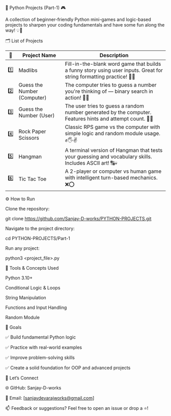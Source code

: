 🧠 Python Projects (Part-1) 🎮

A collection of beginner-friendly Python mini-games and logic-based projects to sharpen your coding fundamentals and have some fun along the way! 💡🐍


🗂️ List of Projects

| 🔢  | Project Name                    | Description                                                                                                         |
| --- | ------------------------------- | ------------------------------------------------------------------------------------------------------------------- |
| 1️⃣ | Madlibs                          | Fill-in-the-blank word game that builds a funny story using user inputs. Great for string formatting practice! 📖😂|
| 2️⃣ | Guess the Number (Computer)      | The computer tries to guess a number you're thinking of — binary search in action! 🧠🤖                            |
| 3️⃣ | Guess the Number (User)          | The user tries to guess a random number generated by the computer. Features hints and attempt count. 🔢🎯          |
| 4️⃣ | Rock Paper Scissors              | Classic RPS game vs the computer with simple logic and random module usage. ✊🖐✌️                                 |
| 5️⃣ | Hangman                          | A terminal version of Hangman that tests your guessing and vocabulary skills. Includes ASCII art! 🔠💀             |
| 6️⃣ | Tic Tac Toe                      | A 2-player or computer vs human game with intelligent turn-based mechanics. ❌⭕                                   |


⚙️ How to Run

Clone the repository:

git clone https://github.com/Sanjay-D-works/PYTHON-PROJECTS.git 

Navigate to the project directory:

cd PYTHON-PROJECTS/Part-1

Run any project:

python3 <project_file>.py


🧰 Tools & Concepts Used

Python 3.10+

Conditional Logic & Loops

String Manipulation

Functions and Input Handling

Random Module


📌 Goals

✅ Build fundamental Python logic

✅ Practice with real-world examples

✅ Improve problem-solving skills

✅ Create a solid foundation for OOP and advanced projects


👋 Let’s Connect

🌐 GitHub: Sanjay-D-works

📧 Email: [sanjaydevarajworks@gmail.com]

📫 Feedback or suggestions? Feel free to open an issue or drop a ⭐️!

